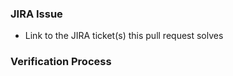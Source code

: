 ### JIRA Issue
* Link to the JIRA ticket(s) this pull request solves

### Verification Process
<!--
What process should a tester use to verify this pull request closes the JIRA ticket?

- Which page(s) should one visit?
- Which buttons to click?
- What is the expected outcome?
- etc.
-->

